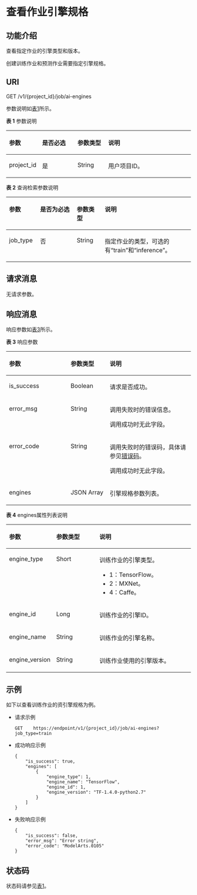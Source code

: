 # 查看作业引擎规格<a name="modelarts_03_0073"></a>

## 功能介绍<a name="section762414021714"></a>

查看指定作业的引擎类型和版本。

创建训练作业和预测作业需要指定引擎规格。

## URI<a name="section2612026995423"></a>

GET /v1/\{project\_id\}/job/ai-engines

参数说明如[表1](#table6017292495443)所示。

**表 1**  参数说明

<a name="table6017292495443"></a>
<table><thead align="left"><tr id="row1281400895443"><th class="cellrowborder" valign="top" width="16.919999999999998%" id="mcps1.2.5.1.1"><p id="p6412281495455"><a name="p6412281495455"></a><a name="p6412281495455"></a>参数</p>
</th>
<th class="cellrowborder" valign="top" width="19.36%" id="mcps1.2.5.1.2"><p id="p2656546695455"><a name="p2656546695455"></a><a name="p2656546695455"></a>是否必选</p>
</th>
<th class="cellrowborder" valign="top" width="16.73%" id="mcps1.2.5.1.3"><p id="p431917195455"><a name="p431917195455"></a><a name="p431917195455"></a>参数类型</p>
</th>
<th class="cellrowborder" valign="top" width="46.989999999999995%" id="mcps1.2.5.1.4"><p id="p23681614151847"><a name="p23681614151847"></a><a name="p23681614151847"></a>说明</p>
</th>
</tr>
</thead>
<tbody><tr id="row1453354395443"><td class="cellrowborder" valign="top" width="16.919999999999998%" headers="mcps1.2.5.1.1 "><p id="p6037999295455"><a name="p6037999295455"></a><a name="p6037999295455"></a>project_id</p>
</td>
<td class="cellrowborder" valign="top" width="19.36%" headers="mcps1.2.5.1.2 "><p id="p5894118795455"><a name="p5894118795455"></a><a name="p5894118795455"></a>是</p>
</td>
<td class="cellrowborder" valign="top" width="16.73%" headers="mcps1.2.5.1.3 "><p id="p950681895455"><a name="p950681895455"></a><a name="p950681895455"></a>String</p>
</td>
<td class="cellrowborder" valign="top" width="46.989999999999995%" headers="mcps1.2.5.1.4 "><p id="p3185478295455"><a name="p3185478295455"></a><a name="p3185478295455"></a>用户项目ID。</p>
</td>
</tr>
</tbody>
</table>

**表 2**  查询检索参数说明

<a name="table2918868102420"></a>
<table><thead align="left"><tr id="row46282814102420"><th class="cellrowborder" valign="top" width="16.831683168316832%" id="mcps1.2.5.1.1"><p id="p58767362102449"><a name="p58767362102449"></a><a name="p58767362102449"></a>参数</p>
</th>
<th class="cellrowborder" valign="top" width="19.801980198019802%" id="mcps1.2.5.1.2"><p id="p62535864102449"><a name="p62535864102449"></a><a name="p62535864102449"></a>是否为必选</p>
</th>
<th class="cellrowborder" valign="top" width="15.217821782178218%" id="mcps1.2.5.1.3"><p id="p32240260102449"><a name="p32240260102449"></a><a name="p32240260102449"></a>参数类型</p>
</th>
<th class="cellrowborder" valign="top" width="48.148514851485146%" id="mcps1.2.5.1.4"><p id="p144485553408"><a name="p144485553408"></a><a name="p144485553408"></a>说明</p>
</th>
</tr>
</thead>
<tbody><tr id="row55399715102420"><td class="cellrowborder" valign="top" width="16.831683168316832%" headers="mcps1.2.5.1.1 "><p id="p9887341993"><a name="p9887341993"></a><a name="p9887341993"></a>job_type</p>
</td>
<td class="cellrowborder" valign="top" width="19.801980198019802%" headers="mcps1.2.5.1.2 "><p id="p1414513610711"><a name="p1414513610711"></a><a name="p1414513610711"></a>否</p>
</td>
<td class="cellrowborder" valign="top" width="15.217821782178218%" headers="mcps1.2.5.1.3 "><p id="p40637799102449"><a name="p40637799102449"></a><a name="p40637799102449"></a>String</p>
</td>
<td class="cellrowborder" valign="top" width="48.148514851485146%" headers="mcps1.2.5.1.4 "><p id="p3327413102449"><a name="p3327413102449"></a><a name="p3327413102449"></a>指定作业的类型，可选的有<span class="parmvalue" id="parmvalue9374111477"><a name="parmvalue9374111477"></a><a name="parmvalue9374111477"></a>“train”</span>和<span class="parmvalue" id="parmvalue1139161112715"><a name="parmvalue1139161112715"></a><a name="parmvalue1139161112715"></a>“inference”</span>。</p>
</td>
</tr>
</tbody>
</table>

## 请求消息<a name="section25359586"></a>

无请求参数。

## 响应消息<a name="section26909689"></a>

响应参数如[表3](#table41713500151328)所示。

**表 3**  响应参数

<a name="table41713500151328"></a>
<table><thead align="left"><tr id="row29711324151328"><th class="cellrowborder" valign="top" width="33.33%" id="mcps1.2.4.1.1"><p id="p40127207151340"><a name="p40127207151340"></a><a name="p40127207151340"></a>参数</p>
</th>
<th class="cellrowborder" valign="top" width="21.19%" id="mcps1.2.4.1.2"><p id="p6534128151340"><a name="p6534128151340"></a><a name="p6534128151340"></a>参数类型</p>
</th>
<th class="cellrowborder" valign="top" width="45.48%" id="mcps1.2.4.1.3"><p id="p1887216884120"><a name="p1887216884120"></a><a name="p1887216884120"></a>说明</p>
</th>
</tr>
</thead>
<tbody><tr id="row8430194841220"><td class="cellrowborder" valign="top" width="33.33%" headers="mcps1.2.4.1.1 "><p id="p2530905217407"><a name="p2530905217407"></a><a name="p2530905217407"></a>is_success</p>
</td>
<td class="cellrowborder" valign="top" width="21.19%" headers="mcps1.2.4.1.2 "><p id="p2536505617407"><a name="p2536505617407"></a><a name="p2536505617407"></a>Boolean</p>
</td>
<td class="cellrowborder" valign="top" width="45.48%" headers="mcps1.2.4.1.3 "><p id="p4130369517407"><a name="p4130369517407"></a><a name="p4130369517407"></a>请求是否成功。</p>
</td>
</tr>
<tr id="row14621155613184"><td class="cellrowborder" valign="top" width="33.33%" headers="mcps1.2.4.1.1 "><p id="p1362145621819"><a name="p1362145621819"></a><a name="p1362145621819"></a>error_msg</p>
</td>
<td class="cellrowborder" valign="top" width="21.19%" headers="mcps1.2.4.1.2 "><p id="p1462165611184"><a name="p1462165611184"></a><a name="p1462165611184"></a>String</p>
</td>
<td class="cellrowborder" valign="top" width="45.48%" headers="mcps1.2.4.1.3 "><p id="p1648717451920"><a name="p1648717451920"></a><a name="p1648717451920"></a>调用失败时的错误信息。</p>
<p id="p154871644191"><a name="p154871644191"></a><a name="p154871644191"></a>调用成功时无此字段。</p>
</td>
</tr>
<tr id="row33778427151328"><td class="cellrowborder" valign="top" width="33.33%" headers="mcps1.2.4.1.1 "><p id="p22897743151340"><a name="p22897743151340"></a><a name="p22897743151340"></a>error_code</p>
</td>
<td class="cellrowborder" valign="top" width="21.19%" headers="mcps1.2.4.1.2 "><p id="p42454511151340"><a name="p42454511151340"></a><a name="p42454511151340"></a>String</p>
</td>
<td class="cellrowborder" valign="top" width="45.48%" headers="mcps1.2.4.1.3 "><p id="p16263356151340"><a name="p16263356151340"></a><a name="p16263356151340"></a>调用失败时的错误码，具体请参见<a href="错误码.md">错误码</a>。</p>
<p id="p42263441151340"><a name="p42263441151340"></a><a name="p42263441151340"></a>调用成功时无此字段。</p>
</td>
</tr>
<tr id="row2204993151328"><td class="cellrowborder" valign="top" width="33.33%" headers="mcps1.2.4.1.1 "><p id="p61422889151340"><a name="p61422889151340"></a><a name="p61422889151340"></a>engines</p>
</td>
<td class="cellrowborder" valign="top" width="21.19%" headers="mcps1.2.4.1.2 "><p id="p6849702151340"><a name="p6849702151340"></a><a name="p6849702151340"></a>JSON Array</p>
</td>
<td class="cellrowborder" valign="top" width="45.48%" headers="mcps1.2.4.1.3 "><p id="p17954975151340"><a name="p17954975151340"></a><a name="p17954975151340"></a>引擎规格参数列表。</p>
</td>
</tr>
</tbody>
</table>

**表 4**  engines属性列表说明

<a name="table21589744151355"></a>
<table><thead align="left"><tr id="row51416725151355"><th class="cellrowborder" valign="top" width="25.06%" id="mcps1.2.4.1.1"><p id="p768308151421"><a name="p768308151421"></a><a name="p768308151421"></a>参数</p>
</th>
<th class="cellrowborder" valign="top" width="23.52%" id="mcps1.2.4.1.2"><p id="p62232959151421"><a name="p62232959151421"></a><a name="p62232959151421"></a>参数类型</p>
</th>
<th class="cellrowborder" valign="top" width="51.42%" id="mcps1.2.4.1.3"><p id="p9159121112412"><a name="p9159121112412"></a><a name="p9159121112412"></a>说明</p>
</th>
</tr>
</thead>
<tbody><tr id="row41135235151355"><td class="cellrowborder" valign="top" width="25.06%" headers="mcps1.2.4.1.1 "><p id="p19028196151421"><a name="p19028196151421"></a><a name="p19028196151421"></a>engine_type</p>
</td>
<td class="cellrowborder" valign="top" width="23.52%" headers="mcps1.2.4.1.2 "><p id="p64888930151421"><a name="p64888930151421"></a><a name="p64888930151421"></a>Short</p>
</td>
<td class="cellrowborder" valign="top" width="51.42%" headers="mcps1.2.4.1.3 "><p id="p21511952151421"><a name="p21511952151421"></a><a name="p21511952151421"></a>训练作业的引擎类型。</p>
<a name="ul59389840151421"></a><a name="ul59389840151421"></a><ul id="ul59389840151421"><li>1：TensorFlow。</li><li>2：MXNet。</li><li>4：Caffe。</li></ul>
</td>
</tr>
<tr id="row62760482151355"><td class="cellrowborder" valign="top" width="25.06%" headers="mcps1.2.4.1.1 "><p id="p2798668151421"><a name="p2798668151421"></a><a name="p2798668151421"></a>engine_id</p>
</td>
<td class="cellrowborder" valign="top" width="23.52%" headers="mcps1.2.4.1.2 "><p id="p25365580151421"><a name="p25365580151421"></a><a name="p25365580151421"></a>Long</p>
</td>
<td class="cellrowborder" valign="top" width="51.42%" headers="mcps1.2.4.1.3 "><p id="p41346117151421"><a name="p41346117151421"></a><a name="p41346117151421"></a>训练作业的引擎ID。</p>
</td>
</tr>
<tr id="row5169432151355"><td class="cellrowborder" valign="top" width="25.06%" headers="mcps1.2.4.1.1 "><p id="p9439438151421"><a name="p9439438151421"></a><a name="p9439438151421"></a>engine_name</p>
</td>
<td class="cellrowborder" valign="top" width="23.52%" headers="mcps1.2.4.1.2 "><p id="p26396986151421"><a name="p26396986151421"></a><a name="p26396986151421"></a>String</p>
</td>
<td class="cellrowborder" valign="top" width="51.42%" headers="mcps1.2.4.1.3 "><p id="p57781147151421"><a name="p57781147151421"></a><a name="p57781147151421"></a>训练作业的引擎名称。</p>
</td>
</tr>
<tr id="row47607587151355"><td class="cellrowborder" valign="top" width="25.06%" headers="mcps1.2.4.1.1 "><p id="p45199142151421"><a name="p45199142151421"></a><a name="p45199142151421"></a>engine_version</p>
</td>
<td class="cellrowborder" valign="top" width="23.52%" headers="mcps1.2.4.1.2 "><p id="p37251898151421"><a name="p37251898151421"></a><a name="p37251898151421"></a>String</p>
</td>
<td class="cellrowborder" valign="top" width="51.42%" headers="mcps1.2.4.1.3 "><p id="p64613725151421"><a name="p64613725151421"></a><a name="p64613725151421"></a>训练作业使用的引擎版本。</p>
</td>
</tr>
</tbody>
</table>

## 示例<a name="section11588124321115"></a>

如下以查看训练作业的资引擎规格为例。

-   请求示例

    ```
    GET    https://endpoint/v1/{project_id}/job/ai-engines?job_type=train
    ```


-   成功响应示例

    ```
    {
        "is_success": true,
        "engines": [
            {
                "engine_type": 1,
                "engine_name": "TensorFlow",
                "engine_id": 1,
                "engine_version": "TF-1.4.0-python2.7"
            }
        ]
    }
    ```

-   失败响应示例

    ```
    {
        "is_success": false,
        "error_msg": "Error string",
        "error_code": "ModelArts.0105"
    }
    ```


## 状态码<a name="section16342114917109"></a>

状态码请参见[表1](状态码.md#table1450010510213)。

